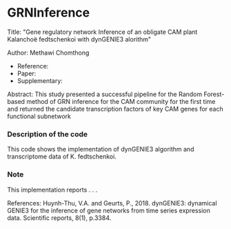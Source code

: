 # GRNInference

Title: "Gene regulatory network Inference of an obligate CAM plant Kalanchoë fedtschenkoi with dynGENIE3 alorithm"

Author: Methawi Chomthong

- Reference: 
- Paper: 
- Supplementary:

Abstract: This study presented a successful pipeline for the Random Forest-based method of GRN inference for the CAM community for the first time and returned the candidate transcription factors of key CAM genes for each functional subnetwork

### Description of the code
This code shows the implementation of dynGENIE3 algorithm and transcriptome data of K. fedtschenkoi.


### Note
This implementation reports . . .

References:
Huynh-Thu, V.A. and Geurts, P., 2018. dynGENIE3: dynamical GENIE3 for the inference of gene networks from time series expression data. Scientific reports, 8(1), p.3384.

